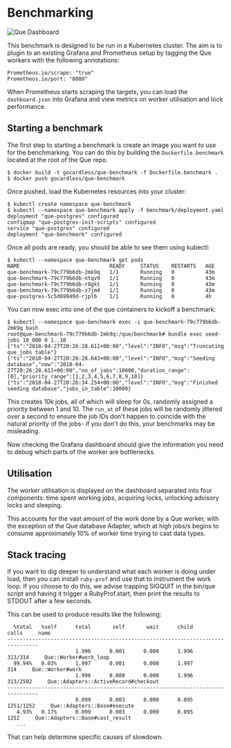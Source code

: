 # Benchmarking

![Que Dashboard](https://raw.githubusercontent.com/gocardless/que/master/benchmark/dashboard.png)

This benchmark is designed to be run in a Kubernetes cluster. The aim is to
plugin to an existing Grafana and Prometheus setup by tagging the Que workers
with the following annotations:

```
Prometheus.io/scrape: "true"
Prometheus.io/port: "8080"
```

When Prometheus starts scraping the targets, you can load the `dashboard.json`
into Grafana and view metrics on worker utilisation and lock performance.

## Starting a benchmark

The first step to starting a benchmark is create an image you want to use for
the benchmarking. You can do this by building the `Dockerfile.benchmark` located
at the root of the Que repo.

```shell
$ docker build -t gocardless/que-benchmark -f Dockerfile.benchmark .
$ docker push gocardless/que-benchmark
```

Once pushed, load the Kubernetes resources into your cluster:

```shell
$ kubectl create namespace que-benchmark
$ kubectl --namespace que-benchmark apply -f benchmark/deployment.yaml
deployment "que-postgres" configured
configmap "que-postgres-init-scripts" configured
service "que-postgres" configured
deployment "que-benchmark" configured
```

Once all pods are ready, you should be able to see them using kubectl:

```
$ kubectl --namespace que-benchmark get pods
NAME                             READY     STATUS    RESTARTS   AGE
que-benchmark-79c779b6db-2mk9q   1/1       Running   0          43m
que-benchmark-79c779b6db-ntqv9   1/1       Running   0          43m
que-benchmark-79c779b6db-r8gkt   1/1       Running   0          43m
que-benchmark-79c779b6db-z7jm4   1/1       Running   0          43m
que-postgres-5c5d69949d-rjpl6    1/1       Running   0          4h
```

You can now exec into one of the que containers to kickoff a benchmark:

```
$ kubectl --namespace que-benchmark exec -i que-benchmark-79c779b6db-2mk9q bash
root@que-benchmark-79c779b6db-2mk9q:/que/benchmark# bundle exec seed-jobs 10_000 0 1..10
{"ts":"2018-04-27T20:26:28.611+00:00","level":"INFO","msg":"Truncating que_jobs table"}
{"ts":"2018-04-27T20:26:28.643+00:00","level":"INFO","msg":"Seeding database","now":"2018-04-27T20:26:28.611+00:00","no_of_jobs":10000,"duration_range":[0],"priority_range":[1,2,3,4,5,6,7,8,9,10]}
{"ts":"2018-04-27T20:26:34.254+00:00","level":"INFO","msg":"Finished seeding database","jobs_in_table":10000}
```

This creates 10k jobs, all of which will sleep for 0s, randomly assigned a
priority between 1 and 10. The `run_at` of these jobs will be randomly jittered
over a second to ensure the job IDs don't happen to coincide with the natural
priority of the jobs- if you don't do this, your benchmarks may be misleading.

Now checking the Grafana dashboard should give the information you need to debug
which parts of the worker are bottlenecks.

## Utilisation

The worker utilisation is displayed on the dashboard separated into four
components: time spent working jobs, acquiring locks, unlocking advisory locks
and sleeping.

This accounts for the vast amount of the work done by a Que worker, with the
exception of the Que database Adapter, which at high jobs/s begins to consume
approximately 10% of worker time trying to cast data types.

## Stack tracing

If you want to dig deeper to understand what each worker is doing under load,
then you can install `ruby-prof` and use that to instrument the work loop. If
you choose to do this, we advise trapping SIGQUIT in the bin/que script and
having it trigger a RubyProf.start, then print the results to STDOUT after a few
seconds.

This can be used to produce results like the following:

```
  %total   %self      total       self       wait      child            calls     name
--------------------------------------------------------------------------------
                      1.996      0.001      0.000      1.996          313/314     Que::Worker#work_loop
  99.94%   0.03%      1.997      0.001      0.000      1.997              314     Que::Worker#work
                      1.996      0.000      0.000      1.996         313/2502     Que::Adapters::ActiveRecord#checkout
--------------------------------------------------------------------------------
                      0.099      0.003      0.000      0.095        1251/1252     Que::Adapters::Base#execute
   4.93%   0.17%      0.099      0.003      0.000      0.095             1252     Que::Adapters::Base#cast_result
   ...
```

That can help determine specific causes of slowdown.
